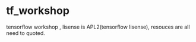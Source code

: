# tf_workshop
tensorflow workshop , lisense is APL2(tensorflow lisense), resouces are all need to quoted.
